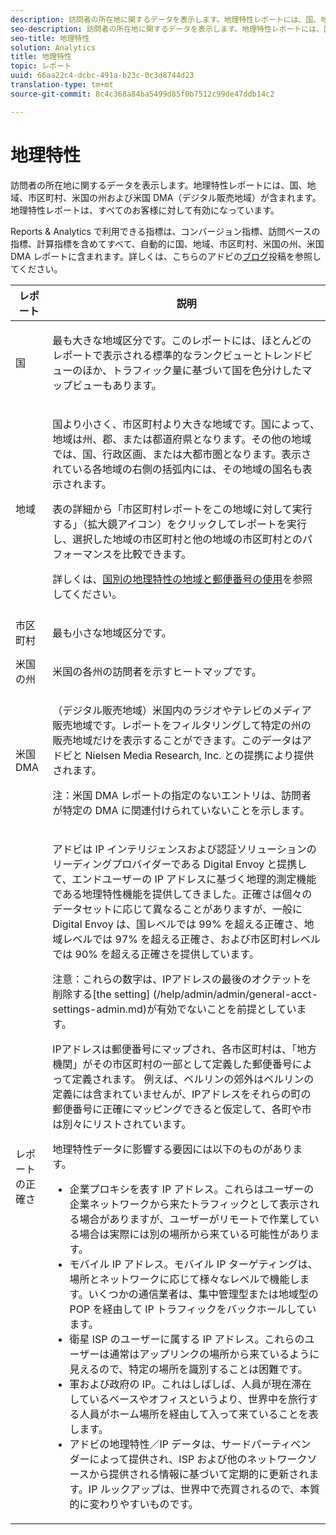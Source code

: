 ```yaml
---
description: 訪問者の所在地に関するデータを表示します。地理特性レポートには、国、地域、市区町村、米国の州および米国 DMA（デジタル販売地域）が含まれます。地理特性レポートは、すべてのお客様に対して有効になっています。
seo-description: 訪問者の所在地に関するデータを表示します。地理特性レポートには、国、地域、市区町村、米国の州および米国 DMA（デジタル販売地域）が含まれます。地理特性レポートは、すべてのお客様に対して有効になっています。
seo-title: 地理特性
solution: Analytics
title: 地理特性
topic: レポート
uuid: 66aa22c4-dcbc-491a-b23c-0c3d8744d23
translation-type: tm+mt
source-git-commit: 8c4c368a84ba5499d85f0b7512c99de47ddb14c2

---
```



# 地理特性

訪問者の所在地に関するデータを表示します。地理特性レポートには、国、地域、市区町村、米国の州および米国 DMA（デジタル販売地域）が含まれます。地理特性レポートは、すべてのお客様に対して有効になっています。

Reports &amp; Analytics で利用できる指標は、コンバージョン指標、訪問ベースの指標、計算指標を含めてすべて、自動的に国、地域、市区町村、米国の州、米国 DMA レポートに含まれます。詳しくは、こちらのアドビの[ブログ](https://blogs.adobe.com/digitalmarketing/analytics/introducing-new-metrics-in-geosegmentation-and-more/)投稿を参照してください。

<table id="table_566CFFC82E1149D8BAFE6641627FCF1F"> 
 <thead> 
  <tr> 
   <th colname="col1" class="entry"> レポート </th> 
   <th colname="col2" class="entry"> 説明 </th> 
  </tr> 
 </thead>
 <tbody> 
  <tr> 
   <td colname="col1"> 国 </td> 
   <td colname="col2"> <p> 最も大きな地域区分です。このレポートには、ほとんどのレポートで表示される標準的なランクビューとトレンドビューのほか、トラフィック量に基づいて国を色分けしたマップビューもあります。 </p> </td> 
  </tr> 
  <tr> 
   <td colname="col1"> 地域 </td> 
   <td colname="col2"> <p> 国より小さく、市区町村より大きな地域です。国によって、地域は州、郡、または都道府県となります。その他の地域では、国、行政区画、または大都市圏となります。表示されている各地域の右側の括弧内には、その地域の国名も表示されます。 </p> <p>表の詳細から「市区町村レポートをこの地域に対して実行する」（拡大鏡アイコン）をクリックしてレポートを実行し、選択した地域の市区町村と他の地域の市区町村とのパフォーマンスを比較できます。 </p> <p>詳しくは、<a href="/help/components/c-variables/dimensionslist/reports-geosegmentation-reference.md"  >国別の地理特性の地域と郵便番号の使用</a>を参照してください。 </p> </td> 
  </tr> 
  <tr> 
   <td colname="col1"> 市区町村 </td> 
   <td colname="col2"> <p> 最も小さな地域区分です。 </p> </td> 
  </tr> 
  <tr> 
   <td colname="col1"> 米国の州 </td> 
   <td colname="col2"> <p> 米国の各州の訪問者を示すヒートマップです。 </p> </td> 
  </tr> 
  <tr> 
   <td colname="col1"> 米国 DMA </td> 
   <td colname="col2"> <p> （デジタル販売地域）米国内のラジオやテレビのメディア販売地域です。レポートをフィルタリングして特定の州の販売地域だけを表示することができます。このデータはアドビと Nielsen Media Research, Inc. との提携により提供されます。 </p> <p>注：米国 DMA レポートの指定のないエントリは、訪問者が特定の DMA に関連付けられていないことを示します。 </p> </td> 
  </tr> 
  <tr> 
   <td colname="col1"> レポートの正確さ </td> 
   <td colname="col2"> <p>アドビは IP インテリジェンスおよび認証ソリューションのリーディングプロバイダーである Digital Envoy と提携して、エンドユーザーの IP アドレスに基づく地理的測定機能である地理特性機能を提供してきました。正確さは個々のデータセットに応じて異なることがありますが、一般に Digital Envoy は、国レベルでは 99% を超える正確さ、地域レベルでは 97% を超える正確さ、および市区町村レベルでは 90% を超える正確さを提供しています。 </p> <p>注意：これらの数字は、IPアドレスの最後のオクテットを削除する[the setting] (/help/admin/admin/general-acct-settings-admin.md)が有効でないことを前提としています。 </p> <p>IPアドレスは郵便番号にマップされ、各市区町村は、「地方機関」がその市区町村の一部として定義した郵便番号によって定義されます。 例えば、ベルリンの郊外はベルリンの定義には含まれていませんが、IPアドレスをそれらの町の郵便番号に正確にマッピングできると仮定して、各町や市は別々にリストされています。 </p> <p>地理特性データに影響する要因には以下のものがあります。 </p> 
    <ul id="ul_1B05024AD5174232A8DB8145753FB09B"> 
     <li id="li_C3A21E7C1186490EB9A236634DB45E7F">企業プロキシを表す IP アドレス。これらはユーザーの企業ネットワークから来たトラフィックとして表示される場合がありますが、ユーザーがリモートで作業している場合は実際には別の場所から来ている可能性があります。 </li> 
     <li id="li_56FC36B3598C420F9246D4E8772822A7">モバイル IP アドレス。モバイル IP ターゲティングは、場所とネットワークに応じて様々なレベルで機能します。いくつかの通信業者は、集中管理型または地域型の POP を経由して IP トラフィックをバックホールしています。 </li> 
     <li id="li_C1EED854AE584489BCBC2A7AA20B8EF1">衛星 ISP のユーザーに属する IP アドレス。これらのユーザーは通常はアップリンクの場所から来ているように見えるので、特定の場所を識別することは困難です。 </li> 
     <li id="li_A735756F39554DF19E05D251CA614F02">軍および政府の IP。これはしばしば、人員が現在滞在しているベースやオフィスというより、世界中を旅行する人員がホーム場所を経由して入って来ていることを表します。 </li> 
     <li id="li_ACFF1B8094684173B8325A44304CA32B">アドビの地理特性／IP データは、サードパーティベンダーによって提供され、ISP および他のネットワークソースから提供される情報に基づいて定期的に更新されます。IP ルックアップは、世界中で売買されるので、本質的に変わりやすいものです。 </li> 
    </ul> </td> 
  </tr> 
 </tbody> 
</table>

